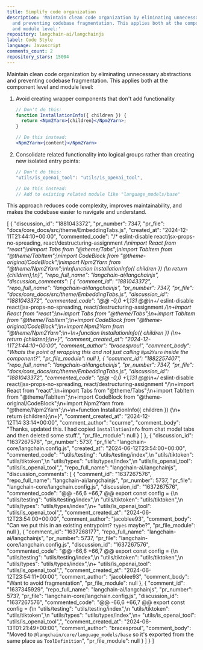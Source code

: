 ```yaml
---
title: Simplify code organization
description: 'Maintain clean code organization by eliminating unnecessary abstractions
  and preventing codebase fragmentation. This applies both at the component level
  and module level:'
repository: langchain-ai/langchainjs
label: Code Style
language: Javascript
comments_count: 2
repository_stars: 15004
---
```


Maintain clean code organization by eliminating unnecessary abstractions and preventing codebase fragmentation. This applies both at the component level and module level:

1. Avoid creating wrapper components that don't add functionality
   ```jsx
   // Don't do this:
   function InstallationInfo({ children }) {
     return <Npm2Yarn>{children}</Npm2Yarn>;
   }
   
   // Do this instead:
   <Npm2Yarn>{content}</Npm2Yarn>
   ```

2. Consolidate related functionality into logical groups rather than creating new isolated entry points:
   ```js
   // Don't do this:
   "utils/is_openai_tool": "utils/is_openai_tool",
   
   // Do this instead:
   // Add to existing related module like "language_models/base"
   ```

This approach reduces code complexity, improves maintainability, and makes the codebase easier to navigate and understand.


[
  {
    "discussion_id": "1881043372",
    "pr_number": 7347,
    "pr_file": "docs/core_docs/src/theme/EmbeddingTabs.js",
    "created_at": "2024-12-11T21:44:10+00:00",
    "commented_code": "/* eslint-disable react/jsx-props-no-spreading, react/destructuring-assignment */\nimport React from \"react\";\nimport Tabs from \"@theme/Tabs\";\nimport TabItem from \"@theme/TabItem\";\nimport CodeBlock from \"@theme-original/CodeBlock\";\nimport Npm2Yarn from \"@theme/Npm2Yarn\";\n\nfunction InstallationInfo({ children }) {\n  return <Npm2Yarn>{children}</Npm2Yarn>;\n}",
    "repo_full_name": "langchain-ai/langchainjs",
    "discussion_comments": [
      {
        "comment_id": "1881043372",
        "repo_full_name": "langchain-ai/langchainjs",
        "pr_number": 7347,
        "pr_file": "docs/core_docs/src/theme/EmbeddingTabs.js",
        "discussion_id": "1881043372",
        "commented_code": "@@ -0,0 +1,131 @@\n+/* eslint-disable react/jsx-props-no-spreading, react/destructuring-assignment */\n+import React from \"react\";\n+import Tabs from \"@theme/Tabs\";\n+import TabItem from \"@theme/TabItem\";\n+import CodeBlock from \"@theme-original/CodeBlock\";\n+import Npm2Yarn from \"@theme/Npm2Yarn\";\n+\n+function InstallationInfo({ children }) {\n+  return <Npm2Yarn>{children}</Npm2Yarn>;\n+}",
        "comment_created_at": "2024-12-11T21:44:10+00:00",
        "comment_author": "bracesproul",
        "comment_body": "Whats the point of wrapping this and not just calling `Npm2Yarn` inside the component?",
        "pr_file_module": null
      },
      {
        "comment_id": "1882257407",
        "repo_full_name": "langchain-ai/langchainjs",
        "pr_number": 7347,
        "pr_file": "docs/core_docs/src/theme/EmbeddingTabs.js",
        "discussion_id": "1881043372",
        "commented_code": "@@ -0,0 +1,131 @@\n+/* eslint-disable react/jsx-props-no-spreading, react/destructuring-assignment */\n+import React from \"react\";\n+import Tabs from \"@theme/Tabs\";\n+import TabItem from \"@theme/TabItem\";\n+import CodeBlock from \"@theme-original/CodeBlock\";\n+import Npm2Yarn from \"@theme/Npm2Yarn\";\n+\n+function InstallationInfo({ children }) {\n+  return <Npm2Yarn>{children}</Npm2Yarn>;\n+}",
        "comment_created_at": "2024-12-12T14:33:14+00:00",
        "comment_author": "ccurme",
        "comment_body": "Thanks, updated this. I had copied `InstallationInfo` from chat model tabs and then deleted some stuff.",
        "pr_file_module": null
      }
    ]
  },
  {
    "discussion_id": "1637267576",
    "pr_number": 5737,
    "pr_file": "langchain-core/langchain.config.js",
    "created_at": "2024-06-12T23:54:00+00:00",
    "commented_code": "\"utils/testing\": \"utils/testing/index\",\n    \"utils/tiktoken\": \"utils/tiktoken\",\n    \"utils/types\": \"utils/types/index\",\n    \"utils/is_openai_tool\": \"utils/is_openai_tool\",",
    "repo_full_name": "langchain-ai/langchainjs",
    "discussion_comments": [
      {
        "comment_id": "1637267576",
        "repo_full_name": "langchain-ai/langchainjs",
        "pr_number": 5737,
        "pr_file": "langchain-core/langchain.config.js",
        "discussion_id": "1637267576",
        "commented_code": "@@ -66,6 +66,7 @@ export const config = {\n     \"utils/testing\": \"utils/testing/index\",\n     \"utils/tiktoken\": \"utils/tiktoken\",\n     \"utils/types\": \"utils/types/index\",\n+    \"utils/is_openai_tool\": \"utils/is_openai_tool\",",
        "comment_created_at": "2024-06-12T23:54:00+00:00",
        "comment_author": "jacoblee93",
        "comment_body": "Can we put this in an existing entrypoint? `types` maybe?",
        "pr_file_module": null
      },
      {
        "comment_id": "1637268177",
        "repo_full_name": "langchain-ai/langchainjs",
        "pr_number": 5737,
        "pr_file": "langchain-core/langchain.config.js",
        "discussion_id": "1637267576",
        "commented_code": "@@ -66,6 +66,7 @@ export const config = {\n     \"utils/testing\": \"utils/testing/index\",\n     \"utils/tiktoken\": \"utils/tiktoken\",\n     \"utils/types\": \"utils/types/index\",\n+    \"utils/is_openai_tool\": \"utils/is_openai_tool\",",
        "comment_created_at": "2024-06-12T23:54:11+00:00",
        "comment_author": "jacoblee93",
        "comment_body": "Want to avoid fragmentation",
        "pr_file_module": null
      },
      {
        "comment_id": "1637345929",
        "repo_full_name": "langchain-ai/langchainjs",
        "pr_number": 5737,
        "pr_file": "langchain-core/langchain.config.js",
        "discussion_id": "1637267576",
        "commented_code": "@@ -66,6 +66,7 @@ export const config = {\n     \"utils/testing\": \"utils/testing/index\",\n     \"utils/tiktoken\": \"utils/tiktoken\",\n     \"utils/types\": \"utils/types/index\",\n+    \"utils/is_openai_tool\": \"utils/is_openai_tool\",",
        "comment_created_at": "2024-06-13T01:21:49+00:00",
        "comment_author": "bracesproul",
        "comment_body": "Moved to `@langchain/core/language_models/base` so it's exported from the same place as `ToolDefinition`",
        "pr_file_module": null
      }
    ]
  }
]
